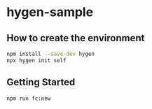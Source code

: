 # hygen-sample

## How to create the environment

```sh
npm install --save-dev hygen
npx hygen init self
```

## Getting Started

```sh
npm run fc:new
```
